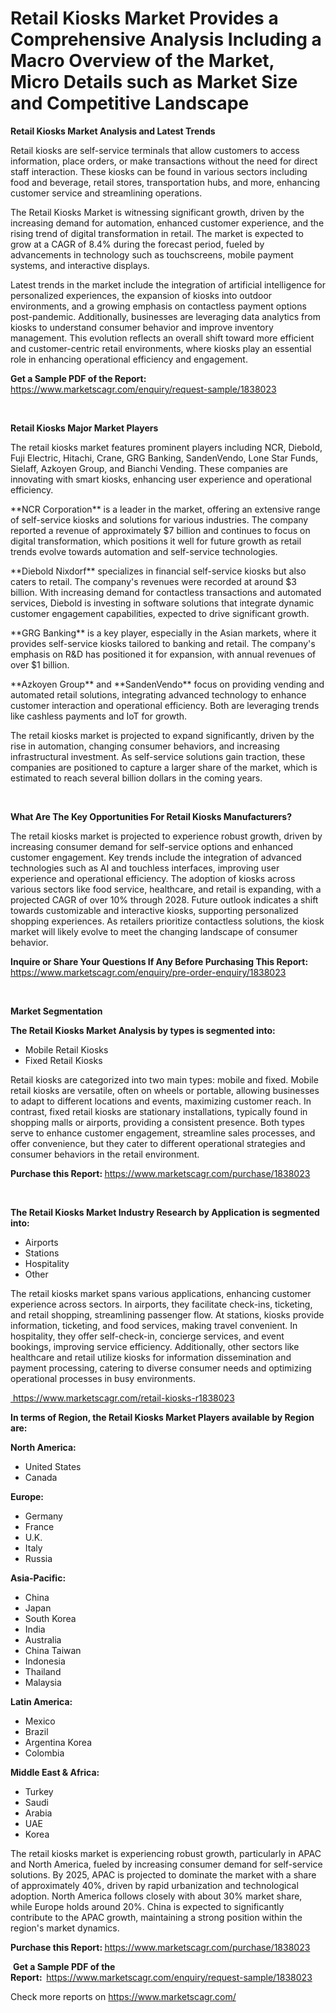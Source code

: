 <p><h1>Retail Kiosks Market Provides a Comprehensive Analysis Including a Macro Overview of the Market, Micro Details such as Market Size and Competitive Landscape</h1></p><p><strong>Retail Kiosks Market Analysis and Latest Trends</strong></p>
<p><p>Retail kiosks are self-service terminals that allow customers to access information, place orders, or make transactions without the need for direct staff interaction. These kiosks can be found in various sectors including food and beverage, retail stores, transportation hubs, and more, enhancing customer service and streamlining operations. </p><p>The Retail Kiosks Market is witnessing significant growth, driven by the increasing demand for automation, enhanced customer experience, and the rising trend of digital transformation in retail. The market is expected to grow at a CAGR of 8.4% during the forecast period, fueled by advancements in technology such as touchscreens, mobile payment systems, and interactive displays. </p><p>Latest trends in the market include the integration of artificial intelligence for personalized experiences, the expansion of kiosks into outdoor environments, and a growing emphasis on contactless payment options post-pandemic. Additionally, businesses are leveraging data analytics from kiosks to understand consumer behavior and improve inventory management. This evolution reflects an overall shift toward more efficient and customer-centric retail environments, where kiosks play an essential role in enhancing operational efficiency and engagement.</p></p>
<p><strong>Get a Sample PDF of the Report:&nbsp;</strong> <a href="https://www.marketscagr.com/enquiry/request-sample/1838023?utm_campaign=2992&utm_medium=2&utm_source=Github&utm_content=ia&utm_term=09042025&utm_id=retail-kiosks">https://www.marketscagr.com/enquiry/request-sample/1838023</a></p>
<p>&nbsp;</p>
<p><strong>Retail Kiosks Major Market Players</strong></p>
<p><p>The retail kiosks market features prominent players including NCR, Diebold, Fuji Electric, Hitachi, Crane, GRG Banking, SandenVendo, Lone Star Funds, Sielaff, Azkoyen Group, and Bianchi Vending. These companies are innovating with smart kiosks, enhancing user experience and operational efficiency.</p><p>**NCR Corporation** is a leader in the market, offering an extensive range of self-service kiosks and solutions for various industries. The company reported a revenue of approximately $7 billion and continues to focus on digital transformation, which positions it well for future growth as retail trends evolve towards automation and self-service technologies.</p><p>**Diebold Nixdorf** specializes in financial self-service kiosks but also caters to retail. The company's revenues were recorded at around $3 billion. With increasing demand for contactless transactions and automated services, Diebold is investing in software solutions that integrate dynamic customer engagement capabilities, expected to drive significant growth.</p><p>**GRG Banking** is a key player, especially in the Asian markets, where it provides self-service kiosks tailored to banking and retail. The company's emphasis on R&D has positioned it for expansion, with annual revenues of over $1 billion.</p><p>**Azkoyen Group** and **SandenVendo** focus on providing vending and automated retail solutions, integrating advanced technology to enhance customer interaction and operational efficiency. Both are leveraging trends like cashless payments and IoT for growth.</p><p>The retail kiosks market is projected to expand significantly, driven by the rise in automation, changing consumer behaviors, and increasing infrastructural investment. As self-service solutions gain traction, these companies are positioned to capture a larger share of the market, which is estimated to reach several billion dollars in the coming years.</p></p>
<p>&nbsp;</p>
<p><strong>What Are The Key Opportunities For Retail Kiosks Manufacturers?</strong></p>
<p><p>The retail kiosks market is projected to experience robust growth, driven by increasing consumer demand for self-service options and enhanced customer engagement. Key trends include the integration of advanced technologies such as AI and touchless interfaces, improving user experience and operational efficiency. The adoption of kiosks across various sectors like food service, healthcare, and retail is expanding, with a projected CAGR of over 10% through 2028. Future outlook indicates a shift towards customizable and interactive kiosks, supporting personalized shopping experiences. As retailers prioritize contactless solutions, the kiosk market will likely evolve to meet the changing landscape of consumer behavior.</p></p>
<p><strong>Inquire or Share Your Questions If Any Before Purchasing This Report:</strong> <a href="https://www.marketscagr.com/enquiry/pre-order-enquiry/1838023?utm_campaign=2992&utm_medium=2&utm_source=Github&utm_content=ia&utm_term=09042025&utm_id=retail-kiosks">https://www.marketscagr.com/enquiry/pre-order-enquiry/1838023</a></p>
<p>&nbsp;</p>
<p><strong>Market Segmentation</strong></p>
<p><strong>The Retail Kiosks Market Analysis by types is segmented into:</strong></p>
<p><ul><li>Mobile Retail Kiosks</li><li>Fixed Retail Kiosks</li></ul></p>
<p><p>Retail kiosks are categorized into two main types: mobile and fixed. Mobile retail kiosks are versatile, often on wheels or portable, allowing businesses to adapt to different locations and events, maximizing customer reach. In contrast, fixed retail kiosks are stationary installations, typically found in shopping malls or airports, providing a consistent presence. Both types serve to enhance customer engagement, streamline sales processes, and offer convenience, but they cater to different operational strategies and consumer behaviors in the retail environment.</p></p>
<p><strong>Purchase this Report:&nbsp;</strong><a href="https://www.marketscagr.com/purchase/1838023?utm_campaign=2992&utm_medium=2&utm_source=Github&utm_content=ia&utm_term=09042025&utm_id=retail-kiosks">https://www.marketscagr.com/purchase/1838023</a></p>
<p>&nbsp;</p>
<p><strong>The Retail Kiosks Market Industry Research by Application is segmented into:</strong></p>
<p><ul><li>Airports</li><li>Stations</li><li>Hospitality</li><li>Other</li></ul></p>
<p><p>The retail kiosks market spans various applications, enhancing customer experience across sectors. In airports, they facilitate check-ins, ticketing, and retail shopping, streamlining passenger flow. At stations, kiosks provide information, ticketing, and food services, making travel convenient. In hospitality, they offer self-check-in, concierge services, and event bookings, improving service efficiency. Additionally, other sectors like healthcare and retail utilize kiosks for information dissemination and payment processing, catering to diverse consumer needs and optimizing operational processes in busy environments.</p></p>
<p><a href="https://www.marketscagr.com/retail-kiosks-r1838023?utm_campaign=2992&utm_medium=2&utm_source=Github&utm_content=ia&utm_term=09042025&utm_id=retail-kiosks">&nbsp;https://www.marketscagr.com/retail-kiosks-r1838023</a></p>
<p><strong>In terms of Region, the Retail Kiosks Market Players available by Region are:</strong></p>
<p>
    <p> <strong> North America: </strong>
        <ul>
            <li>United States</li>
            <li>Canada</li>
        </ul>
        </p> 
    <p> <strong> Europe: </strong>
        <ul>
            <li>Germany</li>
            <li>France</li>
            <li>U.K.</li>
            <li>Italy</li>
            <li>Russia</li>
        </ul>
        </p> 
    <p> <strong> Asia-Pacific: </strong>
        <ul>
            <li>China</li>
            <li>Japan</li>
            <li>South Korea</li>
            <li>India</li>
            <li>Australia</li>
            <li>China Taiwan</li>
            <li>Indonesia</li>
            <li>Thailand</li>
            <li>Malaysia</li>
        </ul>
        </p> 
    <p> <strong> Latin America: </strong>
        <ul>
            <li>Mexico</li>
            <li>Brazil</li>
            <li>Argentina Korea</li>
            <li>Colombia</li>
        </ul>
        </p> 
    <p> <strong> Middle East & Africa: </strong>
        <ul>
            <li>Turkey</li>
            <li>Saudi</li>
            <li>Arabia</li>
            <li>UAE</li>
            <li>Korea</li>
        </ul>
    </p>
    </p>
<p><p>The retail kiosks market is experiencing robust growth, particularly in APAC and North America, fueled by increasing consumer demand for self-service solutions. By 2025, APAC is projected to dominate the market with a share of approximately 40%, driven by rapid urbanization and technological adoption. North America follows closely with about 30% market share, while Europe holds around 20%. China is expected to significantly contribute to the APAC growth, maintaining a strong position within the region's market dynamics.</p></p>
<p><strong>Purchase this Report: </strong><a href="https://www.marketscagr.com/purchase/1838023?utm_campaign=2992&utm_medium=2&utm_source=Github&utm_content=ia&utm_term=09042025&utm_id=retail-kiosks">https://www.marketscagr.com/purchase/1838023</a></p>
<p>&nbsp;<strong>Get a Sample PDF of the Report:&nbsp;&nbsp;</strong><a href="https://www.marketscagr.com/enquiry/request-sample/1838023?utm_campaign=2992&utm_medium=2&utm_source=Github&utm_content=ia&utm_term=09042025&utm_id=retail-kiosks">https://www.marketscagr.com/enquiry/request-sample/1838023</a></p>
<p><strong></strong></p>
<p>Check more reports on <a href="https://www.marketscagr.com/?utm_campaign=2992&utm_medium=2&utm_source=Github&utm_content=ia&utm_term=09042025&utm_id=retail-kiosks">https://www.marketscagr.com/</a></p>